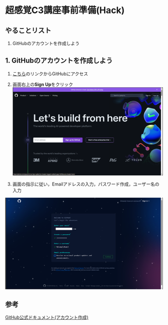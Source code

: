 # 超感覚C3講座事前準備(Hack)

## やることリスト
1. GitHubのアカウントを作成しよう

## 1. GitHubのアカウントを作成しよう
1. [こちら](https://github.com/)のリンクからGitHubにアクセス

2. 画面右上の**Sign Up**をクリック
![GitHub-SignUp](../Images/github-signup.png)

3. 画面の指示に従い，Emailアドレスの入力，パスワード作成，ユーザー名の入力

![GitHub-SignUp](../Images/github-signup-prompt.png)

## 参考
[GitHub公式ドキュメント(アカウント作成)](https://docs.github.com/ja/get-started/start-your-journey/creating-an-account-on-github?source=post_page---------------------------)
